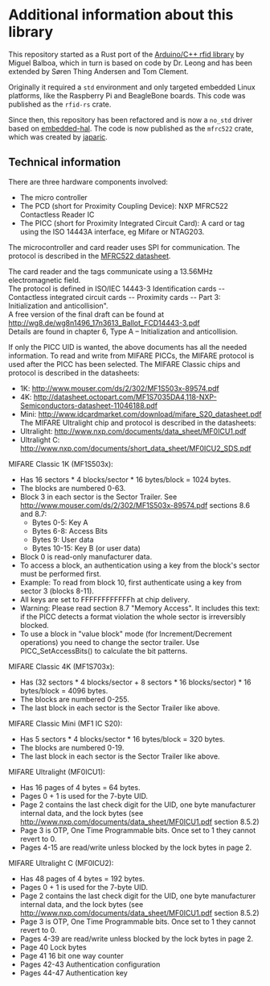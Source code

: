 # Additional information about this library
This repository started as a Rust port of the [Arduino/C++ rfid library](https://github.com/miguelbalboa/rfid) by Miguel Balboa,
which in turn is based on code by Dr. Leong and has been extended by Søren Thing Andersen and Tom Clement.

Originally it required a `std` environment and only targeted
embedded Linux platforms, like the Raspberry Pi and BeagleBone boards.
This code was published as the `rfid-rs` crate.

Since then, this repository has been refactored and is now
a `no_std` driver based on [embedded-hal](https://crates.io/crates/embedded-hal).
The code is now published as the `mfrc522` crate, which was created
by [japaric](https://github.com/japaric/mfrc522).

## Technical information
There are three hardware components involved:
* The micro controller
* The PCD (short for Proximity Coupling Device): NXP MFRC522 Contactless Reader IC
* The PICC (short for Proximity Integrated Circuit Card): A card or tag using the ISO 14443A interface, eg Mifare or NTAG203.

The microcontroller and card reader uses SPI for communication.
The protocol is described in the [MFRC522 datasheet](https://www.nxp.com/docs/en/data-sheet/MFRC522.pdf).

The card reader and the tags communicate using a 13.56MHz electromagnetic field.  
The protocol is defined in ISO/IEC 14443-3 Identification cards -- Contactless integrated circuit cards -- Proximity cards -- Part 3: Initialization and anticollision".  
A free version of the final draft can be found at http://wg8.de/wg8n1496_17n3613_Ballot_FCD14443-3.pdf  
Details are found in chapter 6, Type A – Initialization and anticollision.  

If only the PICC UID is wanted, the above documents has all the needed information.
To read and write from MIFARE PICCs, the MIFARE protocol is used after the PICC has been selected.
The MIFARE Classic chips and protocol is described in the datasheets:
* 1K:   http://www.mouser.com/ds/2/302/MF1S503x-89574.pdf
* 4K:   http://datasheet.octopart.com/MF1S7035DA4,118-NXP-Semiconductors-datasheet-11046188.pdf
* Mini: http://www.idcardmarket.com/download/mifare_S20_datasheet.pdf
The MIFARE Ultralight chip and protocol is described in the datasheets:
* Ultralight:   http://www.nxp.com/documents/data_sheet/MF0ICU1.pdf
* Ultralight C: http://www.nxp.com/documents/short_data_sheet/MF0ICU2_SDS.pdf

MIFARE Classic 1K (MF1S503x):
* Has 16 sectors * 4 blocks/sector * 16 bytes/block = 1024 bytes.
* The blocks are numbered 0-63.
* Block 3 in each sector is the Sector Trailer.
  See http://www.mouser.com/ds/2/302/MF1S503x-89574.pdf sections 8.6 and 8.7:
    + Bytes 0-5:   Key A
    + Bytes 6-8:   Access Bits
    + Bytes 9:     User data
    + Bytes 10-15: Key B (or user data)
* Block 0 is read-only manufacturer data.
* To access a block, an authentication using a key from the block's sector must be performed first.
* Example: To read from block 10, first authenticate using a key from sector 3 (blocks 8-11).
* All keys are set to FFFFFFFFFFFFh at chip delivery.
* Warning: Please read section 8.7 "Memory Access".
  It includes this text: if the PICC detects a format violation the whole sector is irreversibly blocked.
* To use a block in "value block" mode (for Increment/Decrement operations) you need to change the sector trailer.
  Use PICC_SetAccessBits() to calculate the bit patterns.

MIFARE Classic 4K (MF1S703x):
* Has (32 sectors * 4 blocks/sector + 8 sectors * 16 blocks/sector) * 16 bytes/block = 4096 bytes.
* The blocks are numbered 0-255.
* The last block in each sector is the Sector Trailer like above.

MIFARE Classic Mini (MF1 IC S20):
* Has 5 sectors * 4 blocks/sector * 16 bytes/block = 320 bytes.
* The blocks are numbered 0-19.
* The last block in each sector is the Sector Trailer like above.

MIFARE Ultralight (MF0ICU1):
* Has 16 pages of 4 bytes = 64 bytes.
* Pages 0 + 1 is used for the 7-byte UID.
* Page 2 contains the last check digit for the UID,
  one byte manufacturer internal data, and the lock bytes
  (see http://www.nxp.com/documents/data_sheet/MF0ICU1.pdf section 8.5.2)
* Page 3 is OTP, One Time Programmable bits. Once set to 1 they cannot revert to 0.
* Pages 4-15 are read/write unless blocked by the lock bytes in page 2. 

MIFARE Ultralight C (MF0ICU2):
* Has 48 pages of 4 bytes = 192 bytes.
* Pages 0 + 1 is used for the 7-byte UID.
* Page 2 contains the last check digit for the UID,
  one byte manufacturer internal data, and the lock bytes
  (see http://www.nxp.com/documents/data_sheet/MF0ICU1.pdf section 8.5.2)
* Page 3 is OTP, One Time Programmable bits. Once set to 1 they cannot revert to 0.
* Pages 4-39 are read/write unless blocked by the lock bytes in page 2. 
* Page 40 Lock bytes
* Page 41 16 bit one way counter
* Pages 42-43 Authentication configuration
* Pages 44-47 Authentication key 
